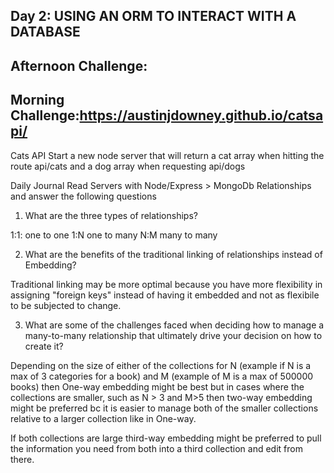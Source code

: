 ## Day 2: USING AN ORM TO INTERACT WITH A DATABASE

## Afternoon Challenge: 

## Morning Challenge:https://austinjdowney.github.io/catsapi/

Cats API
Start a new node server that will return a cat array when hitting the route api/cats and a dog array when requesting api/dogs



Daily Journal
Read Servers with Node/Express > MongoDb Relationships and answer the following questions

1. What are the three types of relationships?

1:1: one to one 
1:N one to many
N:M many to many

2. What are the benefits of the traditional linking of relationships instead of Embedding?

<!------------------Is this right???-------------------->

Traditional linking may be more optimal because you have more flexibility in assigning "foreign keys" instead of having it embedded and not as flexibile to be subjected to change.

3. What are some of the challenges faced when deciding how to manage a many-to-many relationship that ultimately drive your decision on how to create it?

Depending on the size of either of the collections for N (example if N is a max of 3 categories for a book) and M (example of M is a max of 500000 books) then One-way embedding might be best but in cases where the collections are smaller, such as N > 3 and M>5 then two-way embedding might be preferred bc it is easier to manage both of the smaller collections relative to a larger collection like in One-way. 

If both collections are large third-way embedding might be preferred to pull the information you need from both into a third collection and edit from there.